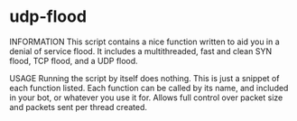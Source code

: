 # udp-flood

INFORMATION
This script contains a nice function written to aid you in a denial of service flood.
It includes a multithreaded, fast and clean SYN flood, TCP flood, and a UDP flood.

USAGE
Running the script by itself does nothing. This is just a snippet of each function listed.
Each function can be called by its name, and included in your bot, or whatever you use it for.
Allows full control over packet size and packets sent per thread created.
